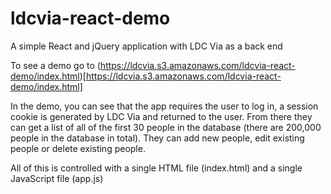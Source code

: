 # ldcvia-react-demo
A simple React and jQuery application with LDC Via as a back end

To see a demo go to (https://ldcvia.s3.amazonaws.com/ldcvia-react-demo/index.html)[https://ldcvia.s3.amazonaws.com/ldcvia-react-demo/index.html]

In the demo, you can see that the app requires the user to log in, a session cookie is generated by LDC Via and returned to the user. From there they can get a list of all of the first 30 people in the database (there are 200,000 people in the database in total). They can add new people, edit existing people or delete existing people.

All of this is controlled with a single HTML file (index.html) and a single JavaScript file (app.js)
